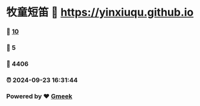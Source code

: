 # 牧童短笛 :link: https://yinxiuqu.github.io 
### :page_facing_up: [10](https://yinxiuqu.github.io/tag.html) 
### :speech_balloon: 5 
### :hibiscus: 4406 
### :alarm_clock: 2024-09-23 16:31:44 
### Powered by :heart: [Gmeek](https://github.com/Meekdai/Gmeek)
